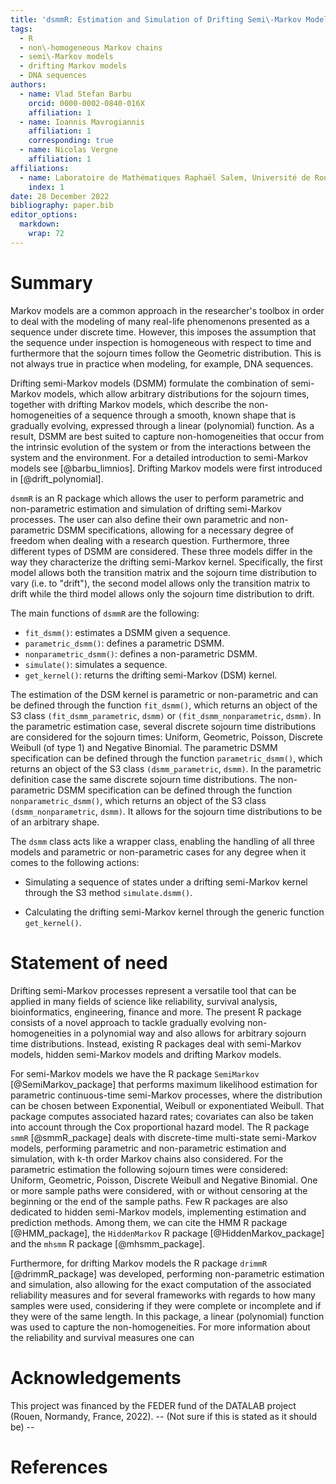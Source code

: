 ```yaml
---
title: 'dsmmR: Estimation and Simulation of Drifting Semi\-Markov Models'
tags:
  - R
  - non\-homogeneous Markov chains 
  - semi\-Markov models
  - drifting Markov models
  - DNA sequences
authors:
  - name: Vlad Stefan Barbu
    orcid: 0000-0002-0840-016X
    affiliation: 1 
  - name: Ioannis Mavrogiannis
    affiliation: 1
    corresponding: true
  - name: Nicolas Vergne
    affiliation: 1
affiliations:
  - name: Laboratoire de Mathématiques Raphaël Salem, Université de Rouen Normandie, France
    index: 1
date: 28 December 2022
bibliography: paper.bib
editor_options: 
  markdown: 
    wrap: 72
---
```


# Summary

Markov models are a common approach in the researcher's toolbox in order to deal with the modeling of many real-life phenomenons presented as a sequence under discrete time. However, this imposes the assumption that the sequence under inspection is homogeneous with respect to time and furthermore that the sojourn times follow the Geometric distribution. This is not always true in practice when modeling, for example, DNA sequences. 

Drifting semi-Markov models (DSMM) formulate the combination of semi-Markov models, which allow arbitrary distributions for the sojourn times, together with drifting Markov models, which describe the non-homogeneities of a sequence through a smooth, known shape that is gradually evolving, expressed through a linear (polynomial) function. As a result, DSMM are best suited to capture non-homogeneities that occur from the intrinsic evolution of the system or from the interactions between the system and the environment. For a detailed introduction to semi-Markov models see [@barbu_limnios]. Drifting Markov models were first introduced in [@drift_polynomial].

`dsmmR` is an R package which allows the user to perform parametric and non-parametric estimation and simulation of drifting semi-Markov processes. The user can also define their own parametric and non-parametric DSMM specifications, allowing for a necessary degree of freedom when dealing with a research question. Furthermore, three different types of DSMM are considered. These three models differ in the way they characterize the drifting semi-Markov kernel. Specifically, the first model allows both the transition matrix and the sojourn time distribution to vary (i.e. to "drift"), the second model allows only the transition matrix to drift while the third model allows only the sojourn time distribution to drift.

The main functions of `dsmmR` are the following:

-   `fit_dsmm()`: estimates a DSMM given a sequence.
-   `parametric_dsmm()`: defines a parametric DSMM.
-   `nonparametric_dsmm()`: defines a non-parametric DSMM.
-   `simulate()`: simulates a sequence.
-   `get_kernel()`: returns the drifting semi-Markov (DSM) kernel.

The estimation of the DSM kernel is parametric or non-parametric and can be defined through the function `fit_dsmm()`, which returns an object of the S3 class `(fit_dsmm_parametric`, `dsmm)` or `(fit_dsmm_nonparametric`, `dsmm)`. In the parametric estimation case, several discrete sojourn time distributions are considered for the sojourn times: Uniform, Geometric, Poisson, Discrete Weibull (of type 1) and Negative Binomial. The parametric DSMM specification can be defined through the function `parametric_dsmm()`, which returns an object of the S3 class `(dsmm_parametric`, `dsmm)`. In the parametric definition case the same discrete sojourn time distributions. The non-parametric DSMM specification can be defined through the function `nonparametric_dsmm()`, which returns an object of the S3 class `(dsmm_nonparametric`, `dsmm)`. It allows for the sojourn time distributions to be of an arbitrary shape.

The `dsmm` class acts like a wrapper class, enabling the handling of all three models and parametric or non-parametric cases for any degree when it comes to the following actions:

-   Simulating a sequence of states under a drifting semi-Markov kernel through the S3 method `simulate.dsmm()`.

-   Calculating the drifting semi-Markov kernel through the generic function `get_kernel()`.

# Statement of need

Drifting semi-Markov processes represent a versatile tool that can be applied in many fields of science like reliability, survival analysis, bioinformatics, engineering, finance and more. The present R package consists of a novel approach to tackle gradually evolving non-homogeneities in a polynomial way and also allows for arbitrary sojourn time distributions. Instead, existing R packages deal with semi-Markov models, hidden semi-Markov models and drifting Markov models.

For semi-Markov models we have the R package `SemiMarkov` [@SemiMarkov_package] that performs maximum likelihood estimation for parametric continuous-time semi-Markov processes, where the distribution can be chosen between Exponential, Weibull or exponentiated Weibull. That package computes associated hazard rates; covariates can also be taken into account through the Cox proportional hazard model. The R package `smmR` [@smmR_package] deals with discrete-time multi-state semi-Markov models, performing parametric and non-parametric estimation and simulation, with k-th order Markov chains also considered. For the parametric estimation the following sojourn times were considered: Uniform, Geometric, Poisson, Discrete Weibull and Negative Binomial. One or more sample paths were considered, with or without censoring at the beginning or the end of the sample paths. Few R packages are also dedicated to hidden semi-Markov models, implementing estimation and prediction methods. Among them, we can cite the HMM R package [@HMM_package], the `HiddenMarkov` R package [@HiddenMarkov_package] and the `mhsmm` R package [@mhsmm_package]. 

Furthermore, for drifting Markov models the R package `drimmR` [@drimmR_package] was developed, performing non-parametric estimation and simulation, also allowing for the exact computation of the associated reliability measures and for several frameworks with regards to how many samples were used, considering if they were complete or incomplete and if they were of the same length. In this package, a linear (polynomial) function was used to capture the non-homogeneities. For more information about the reliability and survival measures one can 


# Acknowledgements

This project was financed by the FEDER fund of the DATALAB project (Rouen, Normandy, France, 2022).
-- (Not sure if this is stated as it should be) --

# References
